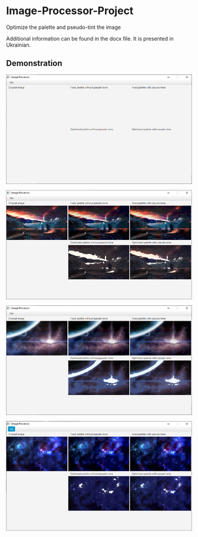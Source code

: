 # Image-Processor-Project

Optimize the palette and pseudo-tint the image

Additional information can be found in the docx file. It is presented in Ukrainian.


## Demonstration

![screen 0](https://github.com/Voossu/Image-Processor-Project/blob/master/img/screen_0.png)

![screen 1](https://github.com/Voossu/Image-Processor-Project/blob/master/img/screen_1.png)

![screen 2](https://github.com/Voossu/Image-Processor-Project/blob/master/img/screen_2.png)

![screen 3](https://github.com/Voossu/Image-Processor-Project/blob/master/img/screen_3.png)
